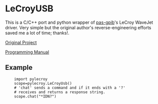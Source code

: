 LeCroyUSB
=========

This is a C/C++ port and python wrapper of
[pas-gpib](https://github.com/hansiglaser/pas-gpib/blob/master/usb/usblecroy.pas)'s LeCroy WaveJet driver.
Very simple but the original author's reverse-engineering efforts
saved me a lot of time; thanks!.

[Original Project](https://github.com/hansiglaser/pas-gpib)

[Programming Manual](https://cdn.teledynelecroy.com/files/manuals/wavejet-touch-remote-control-manual.pdf)

Example
-------

        import pylecroy
        scope=pylecroy.LeCroyUsb()
        # 'chat' sends a command and if it ends with a '?'
        # receives and returns a response string.
        scope.chat("*IDN?")
